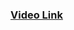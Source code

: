 ### [Video Link](https://drive.google.com/file/d/15VsYgPmpS-ywD_1R2Dup1qUTD56qOmuB/view?usp=drive_link)
